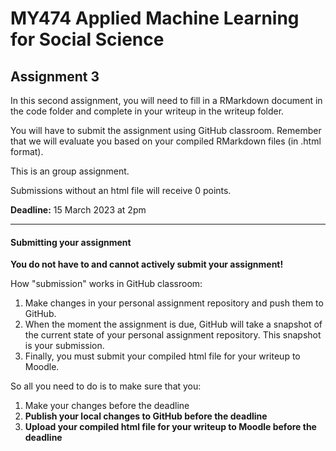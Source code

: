 # MY474 Applied Machine Learning for Social Science

## Assignment 3

In this second assignment, you will need to fill in a RMarkdown document in the code folder and complete in your writeup in the writeup folder.

You will have to submit the assignment using GitHub classroom. Remember that we will evaluate you based on your compiled RMarkdown files (in .html format).

This is an group assignment.

Submissions without an html file will receive 0 points.

**Deadline:** 15 March 2023 at 2pm

-----

#### Submitting your assignment

__You do not have to and cannot actively submit your assignment!__

How "submission" works in GitHub classroom:

1. Make changes in your personal assignment repository and push them to GitHub.
2. When the moment the assignment is due, GitHub will take a snapshot of the current state of your personal assignment repository. This snapshot is your submission.
3. Finally, you must submit your compiled html file for your writeup to Moodle.

So all you need to do is to make sure that you:

1. Make your changes before the deadline
2. __Publish your local changes to GitHub before the deadline__
3. __Upload your compiled html file for your writeup to Moodle before the deadline__
